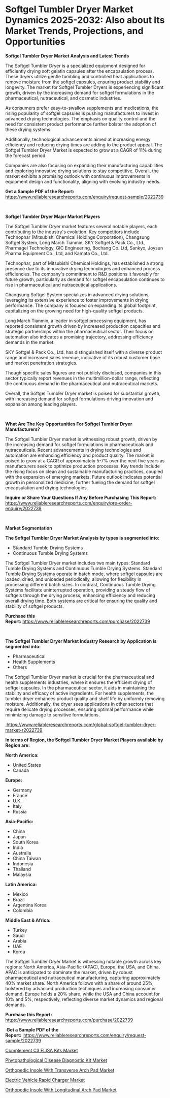 <p><h1>Softgel Tumbler Dryer Market Dynamics 2025-2032: Also about Its Market Trends, Projections, and Opportunities</h1></p><p><strong>Softgel Tumbler Dryer Market Analysis and Latest Trends</strong></p>
<p><p>The Softgel Tumbler Dryer is a specialized equipment designed for efficiently drying soft gelatin capsules after the encapsulation process. These dryers utilize gentle tumbling and controlled heat applications to remove moisture from the softgel capsules, ensuring product stability and longevity. The market for Softgel Tumbler Dryers is experiencing significant growth, driven by the increasing demand for softgel formulations in the pharmaceutical, nutraceutical, and cosmetic industries. </p><p>As consumers prefer easy-to-swallow supplements and medications, the rising popularity of softgel capsules is pushing manufacturers to invest in advanced drying technologies. The emphasis on quality control and the need for consistent product performance further bolster the adoption of these drying systems. </p><p>Additionally, technological advancements aimed at increasing energy efficiency and reducing drying times are adding to the product appeal. The Softgel Tumbler Dryer Market is expected to grow at a CAGR of 11% during the forecast period. </p><p>Companies are also focusing on expanding their manufacturing capabilities and exploring innovative drying solutions to stay competitive. Overall, the market exhibits a promising outlook with continuous improvements in equipment design and functionality, aligning with evolving industry needs.</p></p>
<p><strong>Get a Sample PDF of the Report:&nbsp;</strong> <a href="https://www.reliableresearchreports.com/enquiry/request-sample/2022739?utm_campaign=116&utm_medium=2&utm_source=Github&utm_content=ia&utm_term=29032025&utm_id=softgel-tumbler-dryer">https://www.reliableresearchreports.com/enquiry/request-sample/2022739</a></p>
<p>&nbsp;</p>
<p><strong>Softgel Tumbler Dryer Major Market Players</strong></p>
<p><p>The Softgel Tumbler Dryer market features several notable players, each contributing to the industry's evolution. Key competitors include Technophar (Mitsubishi Chemical Holdings Corporation), Changsung Softgel System, Long March Tianmin, SKY Softgel & Pack Co., Ltd., Pharmagel Technology, GIC Engineering, Bochang Co. Ltd, Sankyo, Joysun Pharma Equipment Co., Ltd, and Kamata Co., Ltd.</p><p>Technophar, part of Mitsubishi Chemical Holdings, has established a strong presence due to its innovative drying technologies and enhanced process efficiencies. The company's commitment to R&D positions it favorably for future growth, particularly as demand for softgel encapsulation continues to rise in pharmaceutical and nutraceutical applications.</p><p>Changsung Softgel System specializes in advanced drying solutions, leveraging its extensive experience to foster improvements in drying performance. The company is focused on expanding its global footprint, capitalizing on the growing need for high-quality softgel products.</p><p>Long March Tianmin, a leader in softgel processing equipment, has reported consistent growth driven by increased production capacities and strategic partnerships within the pharmaceutical sector. Their focus on automation also indicates a promising trajectory, addressing efficiency demands in the market.</p><p>SKY Softgel & Pack Co., Ltd. has distinguished itself with a diverse product range and increased sales revenue, indicative of its robust customer base and market penetration strategies.</p><p>Though specific sales figures are not publicly disclosed, companies in this sector typically report revenues in the multimillion-dollar range, reflecting the continuous demand in the pharmaceutical and nutraceutical markets.</p><p>Overall, the Softgel Tumbler Dryer market is poised for substantial growth, with increasing demand for softgel formulations driving innovation and expansion among leading players.</p></p>
<p>&nbsp;</p>
<p><strong>What Are The Key Opportunities For Softgel Tumbler Dryer Manufacturers?</strong></p>
<p><p>The Softgel Tumbler Dryer market is witnessing robust growth, driven by the increasing demand for softgel formulations in pharmaceuticals and nutraceuticals. Recent advancements in drying technologies and automation are enhancing efficiency and product quality. The market is poised to grow at a CAGR of approximately 5-7% over the next five years as manufacturers seek to optimize production processes. Key trends include the rising focus on clean and sustainable manufacturing practices, coupled with the expansion of emerging markets. Future outlook indicates potential growth in personalized medicine, further fueling the demand for softgel encapsulation and drying technologies.</p></p>
<p><strong>Inquire or Share Your Questions If Any Before Purchasing This Report:</strong> <a href="https://www.reliableresearchreports.com/enquiry/pre-order-enquiry/2022739?utm_campaign=116&utm_medium=2&utm_source=Github&utm_content=ia&utm_term=29032025&utm_id=softgel-tumbler-dryer">https://www.reliableresearchreports.com/enquiry/pre-order-enquiry/2022739</a></p>
<p>&nbsp;</p>
<p><strong>Market Segmentation</strong></p>
<p><strong>The Softgel Tumbler Dryer Market Analysis by types is segmented into:</strong></p>
<p><ul><li>Standard Tumble Drying Systems</li><li>Continuous Tumble Drying Systems</li></ul></p>
<p><p>The Softgel Tumbler Dryer market includes two main types: Standard Tumble Drying Systems and Continuous Tumble Drying Systems. Standard Tumble Drying Systems operate in batch mode, where softgel capsules are loaded, dried, and unloaded periodically, allowing for flexibility in processing different batch sizes. In contrast, Continuous Tumble Drying Systems facilitate uninterrupted operation, providing a steady flow of softgels through the drying process, enhancing efficiency and reducing overall drying time. Both systems are critical for ensuring the quality and stability of softgel products.</p></p>
<p><strong>Purchase this Report:&nbsp;</strong><a href="https://www.reliableresearchreports.com/purchase/2022739?utm_campaign=116&utm_medium=2&utm_source=Github&utm_content=ia&utm_term=29032025&utm_id=softgel-tumbler-dryer">https://www.reliableresearchreports.com/purchase/2022739</a></p>
<p>&nbsp;</p>
<p><strong>The Softgel Tumbler Dryer Market Industry Research by Application is segmented into:</strong></p>
<p><ul><li>Pharmaceutical</li><li>Health Supplements</li><li>Others</li></ul></p>
<p><p>The Softgel Tumbler Dryer market is crucial for the pharmaceutical and health supplements industries, where it ensures the efficient drying of softgel capsules. In the pharmaceutical sector, it aids in maintaining the stability and efficacy of active ingredients. For health supplements, the tumbler dryer enhances product quality and shelf life by uniformly removing moisture. Additionally, the dryer sees applications in other sectors that require delicate drying processes, ensuring optimal performance while minimizing damage to sensitive formulations.</p></p>
<p><a href="https://www.reliableresearchreports.com/global-softgel-tumbler-dryer-market-r2022739?utm_campaign=116&utm_medium=2&utm_source=Github&utm_content=ia&utm_term=29032025&utm_id=softgel-tumbler-dryer">&nbsp;https://www.reliableresearchreports.com/global-softgel-tumbler-dryer-market-r2022739</a></p>
<p><strong>In terms of Region, the Softgel Tumbler Dryer Market Players available by Region are:</strong></p>
<p>
    <p> <strong> North America: </strong>
        <ul>
            <li>United States</li>
            <li>Canada</li>
        </ul>
        </p> 
    <p> <strong> Europe: </strong>
        <ul>
            <li>Germany</li>
            <li>France</li>
            <li>U.K.</li>
            <li>Italy</li>
            <li>Russia</li>
        </ul>
        </p> 
    <p> <strong> Asia-Pacific: </strong>
        <ul>
            <li>China</li>
            <li>Japan</li>
            <li>South Korea</li>
            <li>India</li>
            <li>Australia</li>
            <li>China Taiwan</li>
            <li>Indonesia</li>
            <li>Thailand</li>
            <li>Malaysia</li>
        </ul>
        </p> 
    <p> <strong> Latin America: </strong>
        <ul>
            <li>Mexico</li>
            <li>Brazil</li>
            <li>Argentina Korea</li>
            <li>Colombia</li>
        </ul>
        </p> 
    <p> <strong> Middle East & Africa: </strong>
        <ul>
            <li>Turkey</li>
            <li>Saudi</li>
            <li>Arabia</li>
            <li>UAE</li>
            <li>Korea</li>
        </ul>
    </p>
    </p>
<p><p>The Softgel Tumbler Dryer Market is witnessing notable growth across key regions: North America, Asia-Pacific (APAC), Europe, the USA, and China. APAC is anticipated to dominate the market, driven by robust pharmaceutical and nutraceutical manufacturing, capturing approximately 40% market share. North America follows with a share of around 25%, bolstered by advanced production techniques and increasing consumer demand. Europe holds a 20% share, while the USA and China account for 10% and 5%, respectively, reflecting diverse market dynamics and regional demands.</p></p>
<p><strong>Purchase this Report: </strong><a href="https://www.reliableresearchreports.com/purchase/2022739?utm_campaign=116&utm_medium=2&utm_source=Github&utm_content=ia&utm_term=29032025&utm_id=softgel-tumbler-dryer">https://www.reliableresearchreports.com/purchase/2022739</a></p>
<p>&nbsp;<strong>Get a Sample PDF of the Report:&nbsp;&nbsp;</strong><a href="https://www.reliableresearchreports.com/enquiry/request-sample/2022739?utm_campaign=116&utm_medium=2&utm_source=Github&utm_content=ia&utm_term=29032025&utm_id=softgel-tumbler-dryer">https://www.reliableresearchreports.com/enquiry/request-sample/2022739</a></p>
<p><strong></strong></p>
<p><p><a href="https://github.com/aarajlyre/Market-Research-Report-List-1/blob/main/complement-c3-elisa-kits-market.md?utm_campaign=116&utm_medium=2&utm_source=Github&utm_content=ia&utm_term=29032025&utm_id=softgel-tumbler-dryer">Complement C3 ELISA Kits Market</a></p><p><a href="https://github.com/raaschadonle/Market-Research-Report-List-1/blob/main/phytopathological-disease-diagnostic-kit-market.md?utm_campaign=116&utm_medium=2&utm_source=Github&utm_content=ia&utm_term=29032025&utm_id=softgel-tumbler-dryer">Phytopathological Disease Diagnostic Kit Market</a></p><p><a href="https://github.com/palenjeppecd/Market-Research-Report-List-1/blob/main/orthopedic-insole-with-transverse-arch-pad-market.md?utm_campaign=116&utm_medium=2&utm_source=Github&utm_content=ia&utm_term=29032025&utm_id=softgel-tumbler-dryer">Orthopedic Insole With Transverse Arch Pad Market</a></p><p><a href="https://github.com/sawrovpipolo/Market-Research-Report-List-1/blob/main/electric-vehicle-rapid-charger-market.md?utm_campaign=116&utm_medium=2&utm_source=Github&utm_content=ia&utm_term=29032025&utm_id=softgel-tumbler-dryer">Electric Vehicle Rapid Charger Market</a></p><p><a href="https://github.com/fendtdjunawo/Market-Research-Report-List-1/blob/main/orthopedic-insole-with-longitudinal-arch-pad-market.md?utm_campaign=116&utm_medium=2&utm_source=Github&utm_content=ia&utm_term=29032025&utm_id=softgel-tumbler-dryer">Orthopedic Insole With Longitudinal Arch Pad Market</a></p></p>